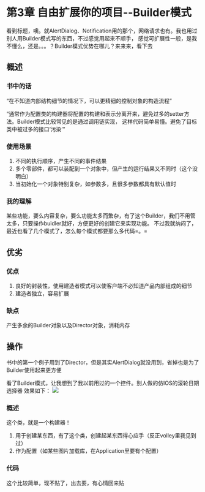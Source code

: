 # 第3章 自由扩展你的项目--Builder模式

看到标题，噢。就AlertDialog、Notification用的那个，网络请求也有。我也用过别人用Builder模式写的东西，不过感觉用起来不顺手，
感觉可扩展性一般，是我不懂么，还是。。。？Builder模式优势在哪儿？来来来，看下去
 
## 概述

### 书中的话

“在不知道内部结构细节的情况下，可以更精细的控制对象的构造流程”

“通常作为配置类的构建器将配置的构建和表示分离开来，避免过多的setter方法。Builder模式比较常见的是通过调用链实现，
这样代码简单易懂。避免了目标类中被过多的接口‘污染’”

### 使用场景

1. 不同的执行顺序，产生不同的事件结果
2. 多个零部件，都可以装配到一个对象中，但产生的运行结果又不同时（这个没明白）
3. 当初始化一个对象特别复杂，如参数多，且很多参数都具有默认值时


### 我的理解

某些功能，要么内容复杂，要么功能太多而繁杂，有了这个Builder，我们不用管太多，只要操作buidler就好，方便更好的创建它来实现功能。
不过我就纳闷了，最近也看了几个模式了，怎么每个模式都要那么多代码=。=

## 优劣

### 优点

1. 良好的封装性，使用建造者模式可以使客户端不必知道产品内部组成的细节
2. 建造者独立，容易扩展

### 缺点

产生多余的Builder对象以及Director对象，消耗内存

## 操作

书中的第一个例子用到了Director，但是其实AlertDialog就没用到，省掉也是为了Builder使用起来更方便

看了Builder模式，让我想到了我以前用过的一个控件。别人做的仿IOS的滚轮日期选择器
效果如下：
![](http://upload-images.jianshu.io/upload_images/43468-ddcbc9fd60003996.gif?imageMogr2/auto-orient/strip)


### 概述

这个类，就是一个构建器！
1. 用于创建某东西，有了这个类，创建起某东西得心应手（反正volley里我见到过）
2. 作为配置（如某些图片加载库，在Application里要有个配置）

### 代码

这个比较简单，现不贴了，出去耍，有心情回来贴